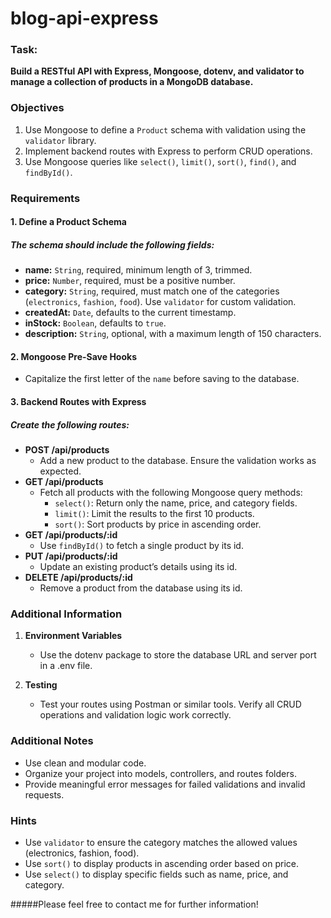 # blog-api-express

### Task:

**Build a RESTful API with Express, Mongoose, dotenv, and validator to manage a collection of products in a MongoDB database.**

### Objectives

1. Use Mongoose to define a `Product` schema with validation using the `validator` library.
2. Implement backend routes with Express to perform CRUD operations.
3. Use Mongoose queries like `select()`, `limit()`, `sort()`, `find()`, and `findById()`.

### Requirements

#### 1. Define a Product Schema

##### The schema should include the following fields:

- **name:** `String`, required, minimum length of 3, trimmed.
- **price:** `Number`, required, must be a positive number.
- **category:** `String`, required, must match one of the categories (`electronics`, `fashion`, `food`). Use `validator` for custom validation.
- **createdAt:** `Date`, defaults to the current timestamp.
- **inStock:** `Boolean`, defaults to `true`.
- **description:** `String`, optional, with a maximum length of 150 characters.

#### 2. Mongoose Pre-Save Hooks

- Capitalize the first letter of the `name` before saving to the database.

#### 3. Backend Routes with Express

##### Create the following routes:

- **POST /api/products**
  - Add a new product to the database. Ensure the validation works as expected.
- **GET /api/products**
  - Fetch all products with the following Mongoose query methods:
    - `select()`: Return only the name, price, and category fields.
    - `limit()`: Limit the results to the first 10 products.
    - `sort()`: Sort products by price in ascending order.
- **GET /api/products/:id**
  - Use `findById()` to fetch a single product by its id.
- **PUT /api/products/:id**
  - Update an existing product’s details using its id.
- **DELETE /api/products/:id**
  - Remove a product from the database using its id.

### Additional Information

1. **Environment Variables**

   - Use the dotenv package to store the database URL and server port in a .env file.

2. **Testing**
   - Test your routes using Postman or similar tools. Verify all CRUD operations and validation logic work correctly.

### Additional Notes

- Use clean and modular code.
- Organize your project into models, controllers, and routes folders.
- Provide meaningful error messages for failed validations and invalid requests.

### Hints

- Use `validator` to ensure the category matches the allowed values (electronics, fashion, food).
- Use `sort()` to display products in ascending order based on price.
- Use `select()` to display specific fields such as name, price, and category.

#####Please feel free to contact me for further information!
